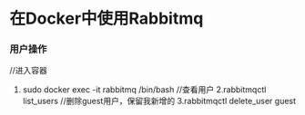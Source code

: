 # 在Docker中使用Rabbitmq

### 用户操作
//进入容器
1. sudo docker exec -it rabbitmq /bin/bash
//查看用户
2.rabbitmqctl list_users
//删除guest用户，保留我新增的
3.rabbitmqctl delete_user guest